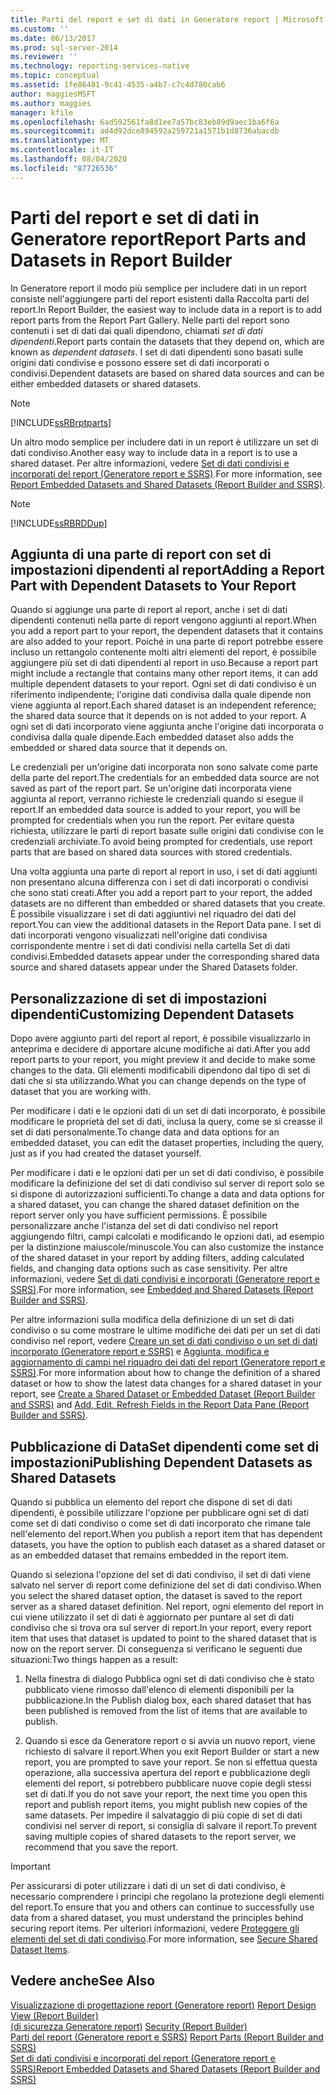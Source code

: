 ```yaml
---
title: Parti del report e set di dati in Generatore report | Microsoft Docs
ms.custom: ''
ms.date: 06/13/2017
ms.prod: sql-server-2014
ms.reviewer: ''
ms.technology: reporting-services-native
ms.topic: conceptual
ms.assetid: 1fe86481-9c41-4535-a4b7-c7c4d780cab6
author: maggiesMSFT
ms.author: maggies
manager: kfile
ms.openlocfilehash: 6ad592561fa8d1ee7a57bc83eb89d9aec1ba6f6a
ms.sourcegitcommit: ad4d92dce894592a259721a1571b1d8736abacdb
ms.translationtype: MT
ms.contentlocale: it-IT
ms.lasthandoff: 08/04/2020
ms.locfileid: "87726536"
---
```

# <a name="report-parts-and-datasets-in-report-builder"></a><span data-ttu-id="89d0c-102">Parti del report e set di dati in Generatore report</span><span class="sxs-lookup"><span data-stu-id="89d0c-102">Report Parts and Datasets in Report Builder</span></span>
  <span data-ttu-id="89d0c-103">In Generatore report il modo più semplice per includere dati in un report consiste nell'aggiungere parti del report esistenti dalla Raccolta parti del report.</span><span class="sxs-lookup"><span data-stu-id="89d0c-103">In Report Builder, the easiest way to include data in a report is to add report parts from the Report Part Gallery.</span></span> <span data-ttu-id="89d0c-104">Nelle parti del report sono contenuti i set di dati dai quali dipendono, chiamati *set di dati dipendenti*.</span><span class="sxs-lookup"><span data-stu-id="89d0c-104">Report parts contain the datasets that they depend on, which are known as *dependent datasets*.</span></span> <span data-ttu-id="89d0c-105">I set di dati dipendenti sono basati sulle origini dati condivise e possono essere set di dati incorporati o condivisi.</span><span class="sxs-lookup"><span data-stu-id="89d0c-105">Dependent datasets are based on shared data sources and can be either embedded datasets or shared datasets.</span></span>  
  
> [!NOTE]  
>  [!INCLUDE[ssRBrptparts](../../includes/ssrbrptparts-md.md)]  
  
 <span data-ttu-id="89d0c-106">Un altro modo semplice per includere dati in un report è utilizzare un set di dati condiviso.</span><span class="sxs-lookup"><span data-stu-id="89d0c-106">Another easy way to include data in a report is to use a shared dataset.</span></span> <span data-ttu-id="89d0c-107">Per altre informazioni, vedere [Set di dati condivisi e incorporati del report &#40;Generatore report e SSRS&#41;](report-embedded-datasets-and-shared-datasets-report-builder-and-ssrs.md).</span><span class="sxs-lookup"><span data-stu-id="89d0c-107">For more information, see [Report Embedded Datasets and Shared Datasets &#40;Report Builder and SSRS&#41;](report-embedded-datasets-and-shared-datasets-report-builder-and-ssrs.md).</span></span>  
  
> [!NOTE]  
>  [!INCLUDE[ssRBRDDup](../../includes/ssrbrddup-md.md)]  
  
##  <a name="adding-a-report-part-with-dependent-datasets-to-your-report"></a><a name="Adding"></a><span data-ttu-id="89d0c-108">Aggiunta di una parte di report con set di impostazioni dipendenti al report</span><span class="sxs-lookup"><span data-stu-id="89d0c-108">Adding a Report Part with Dependent Datasets to Your Report</span></span>  
 <span data-ttu-id="89d0c-109">Quando si aggiunge una parte di report al report, anche i set di dati dipendenti contenuti nella parte di report vengono aggiunti al report.</span><span class="sxs-lookup"><span data-stu-id="89d0c-109">When you add a report part to your report, the dependent datasets that it contains are also added to your report.</span></span> <span data-ttu-id="89d0c-110">Poiché in una parte di report potrebbe essere incluso un rettangolo contenente molti altri elementi del report, è possibile aggiungere più set di dati dipendenti al report in uso.</span><span class="sxs-lookup"><span data-stu-id="89d0c-110">Because a report part might include a rectangle that contains many other report items, it can add multiple dependent datasets to your report.</span></span> <span data-ttu-id="89d0c-111">Ogni set di dati condiviso è un riferimento indipendente; l'origine dati condivisa dalla quale dipende non viene aggiunta al report.</span><span class="sxs-lookup"><span data-stu-id="89d0c-111">Each shared dataset is an independent reference; the shared data source that it depends on is not added to your report.</span></span> <span data-ttu-id="89d0c-112">A ogni set di dati incorporato viene aggiunta anche l'origine dati incorporata o condivisa dalla quale dipende.</span><span class="sxs-lookup"><span data-stu-id="89d0c-112">Each embedded dataset also adds the embedded or shared data source that it depends on.</span></span>  
  
 <span data-ttu-id="89d0c-113">Le credenziali per un'origine dati incorporata non sono salvate come parte della parte del report.</span><span class="sxs-lookup"><span data-stu-id="89d0c-113">The credentials for an embedded data source are not saved as part of the report part.</span></span> <span data-ttu-id="89d0c-114">Se un'origine dati incorporata viene aggiunta al report, verranno richieste le credenziali quando si esegue il report.</span><span class="sxs-lookup"><span data-stu-id="89d0c-114">If an embedded data source is added to your report, you will be prompted for credentials when you run the report.</span></span> <span data-ttu-id="89d0c-115">Per evitare questa richiesta, utilizzare le parti di report basate sulle origini dati condivise con le credenziali archiviate.</span><span class="sxs-lookup"><span data-stu-id="89d0c-115">To avoid being prompted for credentials, use report parts that are based on shared data sources with stored credentials.</span></span>  
  
 <span data-ttu-id="89d0c-116">Una volta aggiunta una parte di report al report in uso, i set di dati aggiunti non presentano alcuna differenza con i set di dati incorporati o condivisi che sono stati creati.</span><span class="sxs-lookup"><span data-stu-id="89d0c-116">After you add a report part to your report, the added datasets are no different than embedded or shared datasets that you create.</span></span> <span data-ttu-id="89d0c-117">È possibile visualizzare i set di dati aggiuntivi nel riquadro dei dati del report.</span><span class="sxs-lookup"><span data-stu-id="89d0c-117">You can view the additional datasets in the Report Data pane.</span></span> <span data-ttu-id="89d0c-118">I set di dati incorporati vengono visualizzati nell'origine dati condivisa corrispondente mentre i set di dati condivisi nella cartella Set di dati condivisi.</span><span class="sxs-lookup"><span data-stu-id="89d0c-118">Embedded datasets appear under the corresponding shared data source and shared datasets appear under the Shared Datasets folder.</span></span>  
  
  
##  <a name="customizing-dependent-datasets"></a><a name="Customizing"></a><span data-ttu-id="89d0c-119">Personalizzazione di set di impostazioni dipendenti</span><span class="sxs-lookup"><span data-stu-id="89d0c-119">Customizing Dependent Datasets</span></span>  
 <span data-ttu-id="89d0c-120">Dopo avere aggiunto parti del report al report, è possibile visualizzarlo in anteprima e decidere di apportare alcune modifiche ai dati.</span><span class="sxs-lookup"><span data-stu-id="89d0c-120">After you add report parts to your report, you might preview it and decide to make some changes to the data.</span></span> <span data-ttu-id="89d0c-121">Gli elementi modificabili dipendono dal tipo di set di dati che si sta utilizzando.</span><span class="sxs-lookup"><span data-stu-id="89d0c-121">What you can change depends on the type of dataset that you are working with.</span></span>  
  
 <span data-ttu-id="89d0c-122">Per modificare i dati e le opzioni dati di un set di dati incorporato, è possibile modificare le proprietà del set di dati, inclusa la query, come se si creasse il set di dati personalmente.</span><span class="sxs-lookup"><span data-stu-id="89d0c-122">To change data and data options for an embedded dataset, you can edit the dataset properties, including the query, just as if you had created the dataset yourself.</span></span>  
  
 <span data-ttu-id="89d0c-123">Per modificare i dati e le opzioni dati per un set di dati condiviso, è possibile modificare la definizione del set di dati condiviso sul server di report solo se si dispone di autorizzazioni sufficienti.</span><span class="sxs-lookup"><span data-stu-id="89d0c-123">To change a data and data options for a shared dataset, you can change the shared dataset definition on the report server only you have sufficient permissions.</span></span> <span data-ttu-id="89d0c-124">È possibile personalizzare anche l'istanza del set di dati condiviso nel report aggiungendo filtri, campi calcolati e modificando le opzioni dati, ad esempio per la distinzione maiuscole/minuscole.</span><span class="sxs-lookup"><span data-stu-id="89d0c-124">You can also customize the instance of the shared dataset in your report by adding filters, adding calculated fields, and changing data options such as case sensitivity.</span></span> <span data-ttu-id="89d0c-125">Per altre informazioni, vedere [Set di dati condivisi e incorporati &#40;Generatore report e SSRS&#41;](embedded-and-shared-datasets-report-builder-and-ssrs.md).</span><span class="sxs-lookup"><span data-stu-id="89d0c-125">For more information, see [Embedded and Shared Datasets &#40;Report Builder and SSRS&#41;](embedded-and-shared-datasets-report-builder-and-ssrs.md).</span></span>  
  
 <span data-ttu-id="89d0c-126">Per altre informazioni sulla modifica della definizione di un set di dati condiviso o su come mostrare le ultime modifiche dei dati per un set di dati condiviso nel report, vedere [Creare un set di dati condiviso o un set di dati incorporato &#40;Generatore report e SSRS&#41;](create-a-shared-dataset-or-embedded-dataset-report-builder-and-ssrs.md) e [Aggiunta, modifica e aggiornamento di campi nel riquadro dei dati del report &#40;Generatore report e SSRS&#41;](add-edit-refresh-fields-in-the-report-data-pane-report-builder-and-ssrs.md).</span><span class="sxs-lookup"><span data-stu-id="89d0c-126">For more information about how to change the definition of a shared dataset or how to show the latest data changes for a shared dataset in your report, see [Create a Shared Dataset or Embedded Dataset &#40;Report Builder and SSRS&#41;](create-a-shared-dataset-or-embedded-dataset-report-builder-and-ssrs.md) and [Add, Edit, Refresh Fields in the Report Data Pane &#40;Report Builder and SSRS&#41;](add-edit-refresh-fields-in-the-report-data-pane-report-builder-and-ssrs.md).</span></span>  
  
  
##  <a name="publishing-dependent-datasets-as-shared-datasets"></a><a name="Publishing"></a><span data-ttu-id="89d0c-127">Pubblicazione di DataSet dipendenti come set di impostazioni</span><span class="sxs-lookup"><span data-stu-id="89d0c-127">Publishing Dependent Datasets as Shared Datasets</span></span>  
 <span data-ttu-id="89d0c-128">Quando si pubblica un elemento del report che dispone di set di dati dipendenti, è possibile utilizzare l'opzione per pubblicare ogni set di dati come set di dati condiviso o come set di dati incorporato che rimane tale nell'elemento del report.</span><span class="sxs-lookup"><span data-stu-id="89d0c-128">When you publish a report item that has dependent datasets, you have the option to publish each dataset as a shared dataset or as an embedded dataset that remains embedded in the report item.</span></span>  
  
 <span data-ttu-id="89d0c-129">Quando si seleziona l'opzione del set di dati condiviso, il set di dati viene salvato nel server di report come definizione del set di dati condiviso.</span><span class="sxs-lookup"><span data-stu-id="89d0c-129">When you select the shared dataset option, the dataset is saved to the report server as a shared dataset definition.</span></span> <span data-ttu-id="89d0c-130">Nel report, ogni elemento del report in cui viene utilizzato il set di dati è aggiornato per puntare al set di dati condiviso che si trova ora sul server di report.</span><span class="sxs-lookup"><span data-stu-id="89d0c-130">In your report, every report item that uses that dataset is updated to point to the shared dataset that is now on the report server.</span></span> <span data-ttu-id="89d0c-131">Di conseguenza si verificano le seguenti due situazioni:</span><span class="sxs-lookup"><span data-stu-id="89d0c-131">Two things happen as a result:</span></span>  
  
1.  <span data-ttu-id="89d0c-132">Nella finestra di dialogo Pubblica ogni set di dati condiviso che è stato pubblicato viene rimosso dall'elenco di elementi disponibili per la pubblicazione.</span><span class="sxs-lookup"><span data-stu-id="89d0c-132">In the Publish dialog box, each shared dataset that has been published is removed from the list of items that are available to publish.</span></span>  
  
2.  <span data-ttu-id="89d0c-133">Quando si esce da Generatore report o si avvia un nuovo report, viene richiesto di salvare il report.</span><span class="sxs-lookup"><span data-stu-id="89d0c-133">When you exit Report Builder or start a new report, you are prompted to save your report.</span></span> <span data-ttu-id="89d0c-134">Se non si effettua questa operazione, alla successiva apertura del report e pubblicazione degli elementi del report, si potrebbero pubblicare nuove copie degli stessi set di dati.</span><span class="sxs-lookup"><span data-stu-id="89d0c-134">If you do not save your report, the next time you open this report and publish report items, you might publish new copies of the same datasets.</span></span> <span data-ttu-id="89d0c-135">Per impedire il salvataggio di più copie di set di dati condivisi nel server di report, si consiglia di salvare il report.</span><span class="sxs-lookup"><span data-stu-id="89d0c-135">To prevent saving multiple copies of shared datasets to the report server, we recommend that you save the report.</span></span>  
  
> [!IMPORTANT]  
>  <span data-ttu-id="89d0c-136">Per assicurarsi di poter utilizzare i dati di un set di dati condiviso, è necessario comprendere i principi che regolano la protezione degli elementi del report.</span><span class="sxs-lookup"><span data-stu-id="89d0c-136">To ensure that you and others can continue to successfully use data from a shared dataset, you must understand the principles behind securing report items.</span></span> <span data-ttu-id="89d0c-137">Per ulteriori informazioni, vedere [Proteggere gli elementi del set di dati condiviso](../security/secure-shared-dataset-items.md).</span><span class="sxs-lookup"><span data-stu-id="89d0c-137">For more information, see [Secure Shared Dataset Items](../security/secure-shared-dataset-items.md).</span></span>  
  
  
## <a name="see-also"></a><span data-ttu-id="89d0c-138">Vedere anche</span><span class="sxs-lookup"><span data-stu-id="89d0c-138">See Also</span></span>  
 <span data-ttu-id="89d0c-139">[Visualizzazione di progettazione report &#40;Generatore report&#41;](../report-builder/report-design-view-report-builder.md) </span><span class="sxs-lookup"><span data-stu-id="89d0c-139">[Report Design View &#40;Report Builder&#41;](../report-builder/report-design-view-report-builder.md) </span></span>  
 <span data-ttu-id="89d0c-140">[&#40;di sicurezza Generatore report&#41;](../report-builder/security-report-builder.md) </span><span class="sxs-lookup"><span data-stu-id="89d0c-140">[Security &#40;Report Builder&#41;](../report-builder/security-report-builder.md) </span></span>  
 <span data-ttu-id="89d0c-141">[Parti del report &#40;Generatore report e SSRS&#41;](../report-parts-report-builder-and-ssrs.md) </span><span class="sxs-lookup"><span data-stu-id="89d0c-141">[Report Parts &#40;Report Builder and SSRS&#41;](../report-parts-report-builder-and-ssrs.md) </span></span>  
 [<span data-ttu-id="89d0c-142">Set di dati condivisi e incorporati del report &#40;Generatore report e SSRS&#41;</span><span class="sxs-lookup"><span data-stu-id="89d0c-142">Report Embedded Datasets and Shared Datasets &#40;Report Builder and SSRS&#41;</span></span>](report-embedded-datasets-and-shared-datasets-report-builder-and-ssrs.md)  
  
  
